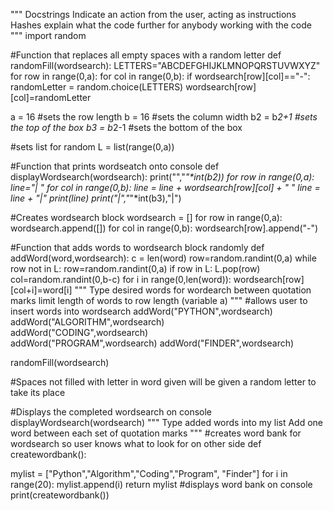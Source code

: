 
"""
    Docstrings Indicate an action from the user, acting as instructions
    Hashes explain what the code further for anybody working with the code
"""
import random


#Function that replaces all empty spaces with a random letter
def randomFill(wordsearch):
  LETTERS="ABCDEFGHIJKLMNOPQRSTUVWXYZ"
  for row in range(0,a):
    for col in range(0,b):
      if wordsearch[row][col]=="-":
        randomLetter = random.choice(LETTERS)
        wordsearch[row][col]=randomLetter

a = 16
#sets the row length
b = 16
#sets the column width
b2 = b*2+1
#sets the top of the box
b3 = b*2-1
#sets the bottom of the box

#sets list for random 
L = list(range(0,a))


#Function that prints wordseatch onto console
def displayWordsearch(wordsearch):
  print("","_"*int(b2))
  for row in range(0,a):
    line="| "
    for col in range(0,b):
      line = line + wordsearch[row][col] + " "
    line = line + "|"
    print(line)
  print("|","_"*int(b3),"|")  

#Creates wordsearch block
wordsearch = []
for row in range(0,a):
  wordsearch.append([])
  for col in range(0,b):
    wordsearch[row].append("-")
    
    
#Function that adds words to wordsearch block randomly
def addWord(word,wordsearch):
    c = len(word)
    row=random.randint(0,a)
    while row not in L:
        row=random.randint(0,a)
        if row in L:
            L.pop(row)
    col=random.randint(0,b-c)
    for i in range(0,len(word)):
        wordsearch[row][col+i]=word[i]
"""
  Type desired words for wordearch between quotation marks
  limit length of words to row length (variable a)
"""
#allows user to insert words into wordsearch
addWord("PYTHON",wordsearch)    
addWord("ALGORITHM",wordsearch)    
addWord("CODING",wordsearch)    
addWord("PROGRAM",wordsearch)
addWord("FINDER",wordsearch)  

randomFill(wordsearch)

#Spaces not filled with letter in word given will be given a random letter to take its place


#Displays the completed wordsearch on console
displayWordsearch(wordsearch)
"""
    Type added words into my list
    Add one word between each set of quotation marks 
"""
#creates word bank for wordsearch so user knows what to look for on other side
def createwordbank():
    
  mylist = ["Python","Algorithm","Coding","Program", "Finder"]
  for i in range(20): 
      mylist.append(i)
      return mylist
#displays word bank on console
print(createwordbank())
